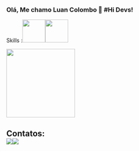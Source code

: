 ### Olá, Me chamo Luan Colombo 👋 #Hi Devs!
Skills :<img src="https://cdn.jsdelivr.net/gh/devicons/devicon/icons/java/java-original-wordmark.svg" width="60" height="60" /><img src="https://cdn.jsdelivr.net/gh/devicons/devicon/icons/spring/spring-original-wordmark.svg" width="60" height="60" />

<div><img height="180em" src="https://github-readme-stats.vercel.app/api?username=luancolombo&show_icons=true&theme=dracula&include_all_commits=true&count_private=true"/></div>


## Contatos:<div><a href = "mailto:luanbelly@gmail.com"><img src="https://img.shields.io/badge/Gmail-D14836?style=for-the-badge&logo=gmail&logoColor=white" target="_blank"></a><a href="https://www.linkedin.com/in/luan-colombo89" target="_blank"><img src="https://img.shields.io/badge/-LinkedIn-%230077B5?style=for-the-badge&logo=linkedin&logoColor=white" target="_blank"></a>   </div>          

<!--
**luancolombo/luancolombo** is a ✨ _special_ ✨ repository because its `README.md` (this file) appears on your GitHub profile.

Here are some ideas to get you started:

- 🔭 I’m currently working on ...
- 🌱 I’m currently learning ...
- 👯 I’m looking to collaborate on ...
- 🤔 I’m looking for help with ...
- 💬 Ask me about ...
- 📫 How to reach me: ...
- 😄 Pronouns: ...
- ⚡ Fun fact: ...
-->
